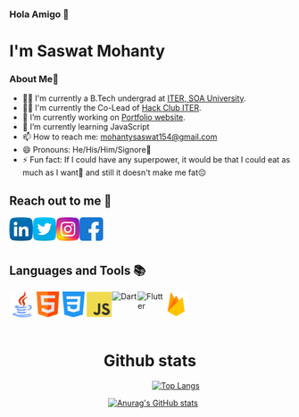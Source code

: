 ### Hola Amigo 👋

# I'm Saswat Mohanty

### About Me👀

- 👨‍🎓 I'm currently a B.Tech undergrad at [ITER, SOA University](https://www.soa.ac.in/iter).
- 👨‍⚖️ I'm currently the Co-Lead of [Hack Club ITER](https://www.instagram.com/hackclubiter/).
- 🔭 I’m currently working on [Portfolio website](https://saswat7101.github.io/Portfolio/).
- 🌱 I’m currently learning JavaScript
- 📫 How to reach me: mohantysaswat154@gmail.com
- 😄 Pronouns: He/His/Him/Signore🧑
- ⚡ Fun fact: If I could have any superpower, it would be that I could eat as much as I want🤤 and still it doesn't make me fat😔

## Reach out to me 🤝

<a href="https://www.linkedin.com/in/saswat-mohanty-3460321b4/"><img align="left" alt="LinkedIn" width="42px" src="https://github.com/Saswat7101/Saswat7101/blob/main/linkedin.png" /></a>
<a href="https://twitter.com/Saswat7101"><img align="left" alt="Twitter" width="42px" src="https://github.com/Saswat7101/Saswat7101/blob/main/twitter.png" /></a>
<a href="https://www.instagram.com/_c_r_u_c_i_o/"><img align="left" alt="Instagram" width="42px" src="https://github.com/Saswat7101/Saswat7101/blob/main/instagram.png" /></a>
<a href="https://www.facebook.com/saswat.mohanty.946"><img align="left" alt="Facebook" width="42px" src="https://github.com/Saswat7101/Saswat7101/blob/main/facebook.png" /></a>
<br>
<br>
<br>

## Languages and Tools 📚

<img align="left" alt="Java" width="46px" src="https://github.com/Saswat7101/Saswat7101/blob/main/java.png" />
<img align="left" alt="HTML" width="46px" src="https://github.com/Saswat7101/Saswat7101/blob/main/html%20(1).png" />
<img align="left" alt="CSS" width="46px" src="https://github.com/Saswat7101/Saswat7101/blob/main/css-3.png" />
<img align="left" alt="JavaScript" width="46px" src="https://raw.githubusercontent.com/devicons/devicon/master/icons/javascript/javascript-original.svg" />
<img align="left" alt="Dart" width="46px" src="https://www.vectorlogo.zone/logos/dartlang/dartlang-icon.svg" />
<img align="left" alt="Flutter" width="46px" src="https://www.vectorlogo.zone/logos/flutterio/flutterio-icon.svg" />
<img align="left" alt="Firebase" width="46px" src="https://github.com/Saswat7101/Saswat7101/blob/main/firebase.png" />
<br>
<br>
<br>
<br>

<h1 align="center">Github stats</h1>

&nbsp;&nbsp;&nbsp;&nbsp;&nbsp;&nbsp;&nbsp;&nbsp;&nbsp;&nbsp;&nbsp;&nbsp;&nbsp;&nbsp;&nbsp;&nbsp;&nbsp;&nbsp;&nbsp;&nbsp;&nbsp;&nbsp;&nbsp;&nbsp;&nbsp;&nbsp;&nbsp;&nbsp;&nbsp;&nbsp;&nbsp;&nbsp;&nbsp;&nbsp;&nbsp;&nbsp;&nbsp;&nbsp;&nbsp;&nbsp;&nbsp;&nbsp;&nbsp;&nbsp;&nbsp;&nbsp;&nbsp;&nbsp;&nbsp;&nbsp;&nbsp;&nbsp;&nbsp;&nbsp;&nbsp;&nbsp;&nbsp;&nbsp;&nbsp;&nbsp;&nbsp;&nbsp;&nbsp;&nbsp;
[![Top Langs](https://github-readme-stats.vercel.app/api/top-langs/?username=Saswat7101&layout=compact&theme=yeblu)](https://github.com/anuraghazra/github-readme-stats)


&nbsp;&nbsp;&nbsp;&nbsp;&nbsp;&nbsp;&nbsp;&nbsp;&nbsp;&nbsp;&nbsp;&nbsp;&nbsp;&nbsp;&nbsp;&nbsp;&nbsp;&nbsp;&nbsp;&nbsp;&nbsp;&nbsp;&nbsp;&nbsp;&nbsp;&nbsp;&nbsp;&nbsp;&nbsp;&nbsp;&nbsp;&nbsp;&nbsp;&nbsp;&nbsp;&nbsp;&nbsp;&nbsp;&nbsp;&nbsp;&nbsp;&nbsp;&nbsp;&nbsp;
[![Anurag's GitHub stats](https://github-readme-stats.vercel.app/api?username=Saswat7101&count_private=true&show_icons=true&theme=yeblu)](https://github.com/anuraghazra/github-readme-stats)



